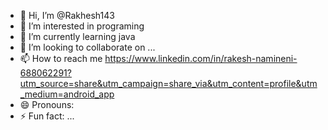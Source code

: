 - 👋 Hi, I’m @Rakhesh143
- 👀 I’m interested in programing
- 🌱 I’m currently learning java
- 💞️ I’m looking to collaborate on ...
- 📫 How to reach me https://www.linkedin.com/in/rakesh-namineni-688062291?utm_source=share&utm_campaign=share_via&utm_content=profile&utm_medium=android_app
- 😄 Pronouns: 
- ⚡ Fun fact: ...

<!---
Rakhesh143/Rakhesh143 is a ✨ special ✨ repository because its `README.md` (this file) appears on your GitHub profile.
You can click the Preview link to take a look at your changes.
--->
